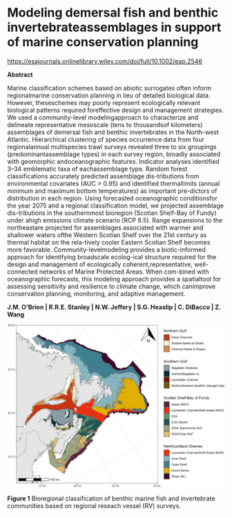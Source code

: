 # Modeling demersal fish and benthic invertebrateassemblages in support of marine conservation planning

<https://esajournals.onlinelibrary.wiley.com/doi/full/10.1002/eap.2546>


**Abstract**

Marine classification schemes based on abiotic surrogates often inform regionalmarine conservation planning in lieu of detailed biological data. However, theseschemes may poorly represent ecologically relevant biological patterns required foreffective design and management strategies. We used a community-level modelingapproach to characterize and delineate representative mesoscale (tens to thousandsof kilometers) assemblages of demersal fish and benthic invertebrates in the North-west Atlantic. Hierarchical clustering of species occurrence data from four regionalannual multispecies trawl surveys revealed three to six groupings (predominantassemblage types) in each survey region, broadly associated with geomorphic andoceanographic features. Indicator analyses identified 3–34 emblematic taxa of eachassemblage type. Random forest classifications accurately predicted assemblage dis-tributions from environmental covariates (AUC > 0.95) and identified thermallimits (annual minimum and maximum bottom temperatures) as important pre-dictors of distribution in each region. Using forecasted oceanographic conditionsfor the year 2075 and a regional classification model, we projected assemblage dis-tributions in the southernmost bioregion (Scotian Shelf-Bay of Fundy) under ahigh emissions climate scenario (RCP 8.5). Range expansions to the northeastare projected for assemblages associated with warmer and shallower waters ofthe Western Scotian Shelf over the 21st century as thermal habitat on the rela-tively cooler Eastern Scotian Shelf becomes more favorable. Community-levelmodeling provides a biotic-informed approach for identifying broadscale ecolog-ical structure required for the design and management of ecologically coherent,representative, well-connected networks of Marine Protected Areas. When com-bined with oceanographic forecasts, this modeling approach provides a spatialtool for assessing sensitivity and resilience to climate change, which canimprove conservation planning, monitoring, and adaptive management.

**J.M. O'Brien | R.R.E. Stanley | N.W. Jeffery | S.G. Heaslip | C. DiBacco | Z. Wang**



![ ](/output/allmap_trimmed.jpg)

__Figure 1__ Bioregional classification of benthic marine fish and invertebrate communities based on regional reseach vessel (RV) surveys. 

